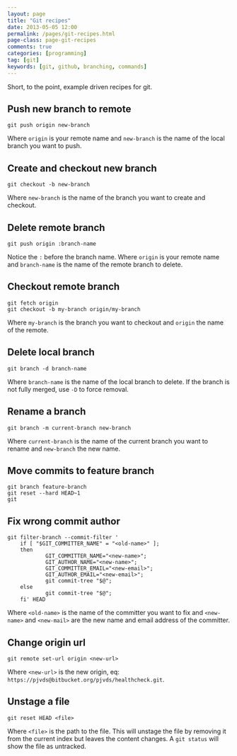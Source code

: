 ```yaml
---
layout: page
title: "Git recipes"
date: 2013-05-05 12:00
permalink: /pages/git-recipes.html
page-class: page-git-recipes
comments: true
categories: [programming]
tag: [git]
keywords: [git, github, branching, commands]
---
```


Short, to the point, example driven recipes for git.

## Push new branch to remote

    git push origin new-branch

Where `origin` is your remote name and `new-branch` is the name of the local branch you want to push.

## Create and checkout new branch

    git checkout -b new-branch

Where `new-branch` is the name of the branch you want to create and checkout.

## Delete remote branch

    git push origin :branch-name

Notice the `:` before the branch name. Where `origin` is your remote name and `branch-name` is the name of the remote branch to delete.

## Checkout remote branch

    git fetch origin
    git checkout -b my-branch origin/my-branch

Where `my-branch` is the branch you want to checkout and `origin` the name of the remote.

## Delete local branch

    git branch -d branch-name

Where `branch-name` is the name of the local branch to delete. If the branch is not fully merged, use `-D` to force removal.

## Rename a branch

    git branch -m current-branch new-branch

Where `current-branch` is the name of the current branch you want to rename and `new-branch` the new name.

## Move commits to feature branch

    git branch feature-branch
    git reset --hard HEAD~1
    git

## Fix wrong commit author

    git filter-branch --commit-filter '
        if [ "$GIT_COMMITTER_NAME" = "<old-name>" ];
        then
                GIT_COMMITTER_NAME="<new-name>";
                GIT_AUTHOR_NAME="<new-name>";
                GIT_COMMITTER_EMAIL="<new-email>";
                GIT_AUTHOR_EMAIL="<new-email>";
                git commit-tree "$@";
        else
                git commit-tree "$@";
        fi' HEAD


Where `<old-name>` is the name of the committer you want to fix and `<new-name>` and `<new-mail>` are the new name and email address of the committer.

## Change origin url

    git remote set-url origin <new-url>

Where `<new-url>` is the new origin, eq: `https://pjvds@bitbucket.org/pjvds/healthcheck.git`.

## Unstage a file

    git reset HEAD <file>

Where `<file>` is the path to the file. This will unstage the file by removing it from the current index but leaves the content changes. A `git status` will show the file as untracked.
